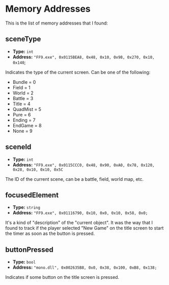 # Memory Addresses

This is the list of memory addresses that I found:

## sceneType

- **Type:** `int`
- **Address:** `"FF9.exe", 0x0115BEA8, 0x48, 0x10, 0x98, 0x270, 0x10, 0x140`;

Indicates the type of the current screen. Can be one of the following:

- Bundle = 0
- Field = 1
- World = 2
- Battle = 3
- Title = 4
- QuadMist = 5
- Pure = 6
- Ending = 7
- EndGame = 8
- None = 9

## sceneId

- **Type:** `int`
- **Address:** `"FF9.exe", 0x0115CCC0, 0x48, 0x90, 0xA0, 0x78, 0x120, 0x28, 0x10, 0x10, 0x5C`

The ID of the current scene, can be a battle, field, world map, etc.

## focusedElement

- **Type:** `string`
- **Address:** `"FF9.exe", 0x01116790, 0x10, 0x0, 0x10, 0x58, 0x0;`

It's a kind of "description" of the "current object". It was the way that I found to track if the player selected "New Game" on the title screen to start the timer as soon as the button is pressed.

## buttonPressed

- **Type:** `bool`
- **Address:** `"mono.dll", 0x002635B8, 0x0, 0x38, 0x100, 0xB8, 0x138;`

Indicates if some button on the title screen is pressed.
